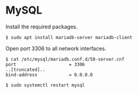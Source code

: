 # MySQL

Install the required packages.

```
$ sudo apt install mariadb-server mariadb-client
```

Open port 3306 to all network interfaces.

```
$ cat /etc/mysql/mariadb.conf.d/50-server.cnf
port                    = 3306
..[truncated]..
bind-address            = 0.0.0.0

$ sudo systemctl restart mysql
```